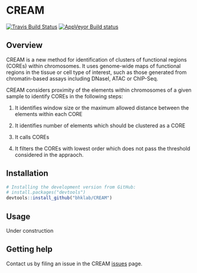 # CREAM #
[![Travis Build Status](https://travis-ci.org/bhklab/CREAM.svg?branch=master)](https://travis-ci.org/bhklab/CREAM) [![AppVeyor Build status](https://ci.appveyor.com/api/projects/status/gvxbin36u3yqx50s?svg=true)](https://ci.appveyor.com/project/kofiav/cream-l3j9o)

Overview
--------

CREAM is a new method for identification of clusters of functional regions (COREs) within chromosomes. It uses genome-wide maps of functional regions in the tissue or cell type of interest, such as those generated from chromatin-based assays including DNaseI, ATAC or ChIP-Seq.

CREAM considers proximity of the elements within chromosomes of a given sample to identify COREs in the following steps:

1. It identifies window size or the maximum allowed distance between the elements within each CORE 
 
2. It identifies number of elements which should be clustered as a CORE 
 
3. It calls COREs 
 
4. It filters the COREs with lowest order which does not pass the threshold considered in the appraoch.

Installation
------------

``` r
# Installing the development version from GitHub:
# install.packages("devtools")
devtools::install_github("bhklab/CREAM")
```

Usage
-----

Under construction

Getting help
------------

Contact us by filing an issue in the CREAM [issues](https://github.com/bhklab/CREAM/issues) page.